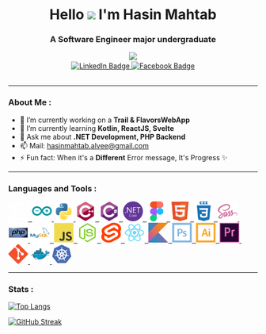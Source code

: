 ### 
<div id="header" align="center">

  <h1>Hello <img src="https://raw.githubusercontent.com/MartinHeinz/MartinHeinz/master/wave.gif" height="35"> I'm Hasin Mahtab</h1>
  <h3>A Software Engineer major undergraduate</h3>
  
  <img src="https://d2xrkn56aw2rdo.cloudfront.net/icc/assets/Mobile/Loading_Blue.gif" width="100"/>
  
  <div id="badges">
  <a href="https://www.linkedin.com/in/hasin-mahtab-4b9640217/">
    <img src="https://img.shields.io/badge/LinkedIn-grey?style=for-the-badge&logo=linkedin&logoColor=blue" alt="LinkedIn Badge"/>
  </a>
  <a href="https://www.facebook.com/hasinmahtab.alvee/">
    <img src="https://img.shields.io/badge/Facebook-blue?style=for-the-badge&logo=facebook&logoColor=white" alt="Facebook Badge"/>
  </a>
</div>
  
  <img src="https://komarev.com/ghpvc/?username=hasin023&style=rounded-square&color=blue" alt=""/>
   
</div>

---

###  About Me :

- 🔭 I’m currently working on a **Trail & FlavorsWebApp**
- 🌱 I’m currently learning **Kotlin, ReactJS, Svelte**
- 💬 Ask me about **.NET Development, PHP Backend**
- 📫 Mail: hasinmahtab.alvee@gmail.com
- ⚡ Fun fact: When it's a **Different** Error message, It's Progress ✨

---

###  Languages and Tools :

<div>
<!--   <a href="https://azure.microsoft.com/en-us">
  <img src="https://github.com/hasin023/DevIcons/blob/main/icons/azure/azure-original.svg" title="Azure" alt="Azure" width="40" height="40"/>&nbsp;
  </a>
  <a href="https://firebase.google.com/">
  <img src="https://github.com/hasin023/DevIcons/blob/main/icons/firebase/firebase-plain.svg" title="Firebase" alt="Firebase" width="40" height="40"/>&nbsp;
  </a> -->
  <a href="https://www.latex-project.org/">
  <img src="https://github.com/hasin023/DevIcons/blob/main/icons/latex/latex_white.svg" title="LaTex" alt="LaTex" width="40" height="40"/>&nbsp;
  </a>
  <a href="https://www.arduino.cc/">
  <img src="https://github.com/hasin023/DevIcons/blob/main/icons/arduino/arduino-original.svg" title="Arduino" **alt="Arduino" width="40" height="40"/>
  </a>
  <a href="https://www.python.org/">
  <img src="https://github.com/hasin023/DevIcons/blob/main/icons/python/python-original.svg" title="Python" **alt="Python" width="40" height="40"/>
  </a>
  <a href="https://www.w3schools.com/cpp/cpp_intro.asp">
  <img src="https://github.com/hasin023/DevIcons/blob/main/icons/cplusplus/cplusplus-original.svg" title="C++" alt="C++" width="40" height="40"/>&nbsp;
  </a>
  <a href="https://learn.microsoft.com/en-us/dotnet/csharp/">
  <img src="https://github.com/hasin023/DevIcons/blob/main/icons/csharp/csharp-original.svg" title="C#" alt="C#" width="40" height="40"/>&nbsp;
  </a>
  <a href="https://dotnet.microsoft.com/en-us/">
  <img src="https://github.com/hasin023/DevIcons/blob/main/icons/dotnetcore/dotnetcore-original.svg" title=".NET" alt=".NET" width="40" height="40"/>&nbsp;
  </a>

      
  <a href="https://www.figma.com/ui-design-tool/">
  <img src="https://github.com/hasin023/DevIcons/blob/main/icons/figma/figma-original.svg" title="Figma" alt="Figma " width="40" height="40"/>&nbsp;
  </a>

  <a href="https://html.com/html5/">
  <img src="https://github.com/hasin023/DevIcons/blob/main/icons/html5/html5-original.svg" title="HTML5" alt="HTML" width="40" height="40"/>&nbsp;
  </a>
  <a href="https://www.w3schools.com/css/">
  <img src="https://github.com/hasin023/DevIcons/blob/main/icons/css3/css3-plain-wordmark.svg"  title="CSS3" alt="CSS" width="40" height="40"/>&nbsp;
  </a>
  <a href="https://sass-lang.com/">
  <img src="https://github.com/hasin023/DevIcons/blob/main/icons/sass/sass-original.svg"  title="Sass" alt="Sass" width="40"            height="40"/>&nbsp;
  </a>
  
  <a href="https://www.php.net/">
  <img src="https://github.com/hasin023/DevIcons/blob/main/icons/php/php-original.svg" title="PHP" alt="PHP" width="40" height="40"/>
  </a>

<a href="https://www.mysql.com/">
  <img src="https://github.com/hasin023/DevIcons/blob/main/icons/mysql/mysql-original-wordmark.svg" title="MySQL"  alt="MySQL" width="40" height="40"/>&nbsp;
  </a>
  
  <a href="https://developer.mozilla.org/en-US/docs/Web/JavaScript">
  <img src="https://github.com/hasin023/DevIcons/blob/main/icons/javascript/javascript-original.svg" title="JavaScript" alt="JavaScript" width="40"         height="40"/>&nbsp;
  </a>

<!--
  <a href="https://www.mongodb.com/">
  <img src="https://github.com/hasin023/DevIcons/blob/main/icons/mongodb/mongodb-original.svg" title="MongoDB" alt="MongoDB" width="40" height="40"/>&nbsp;
  </a>
  -->
  <a href="https://nodejs.org/en">
  <img src="https://github.com/hasin023/DevIcons/blob/main/icons/nodejs/nodejs-original.svg" title="NodeJS"  alt="NodeJS" width="40" height="40"/>&nbsp;
  </a>

    
  <a href="https://svelte.dev/">
  <img src="https://github.com/hasin023/DevIcons/blob/main/icons/svelte/svelte-original.svg" title="Svelte" alt="Svelte " width="40" height="40"/>&nbsp;
  </a>
  

  <a href="https://react.dev/">
  <img src="https://github.com/hasin023/DevIcons/blob/main/icons/react/react-original.svg"  title="ReactJS" alt="ReactJS" width="40" height="40"/>&nbsp;
  </a>

  <a href="https://kotlinlang.org/">
  <img src="https://github.com/hasin023/DevIcons/blob/main/icons/kotlin/kotlin-original.svg"  title="Kotlin" alt="Kotlin" width="40" height="40"/>&nbsp;
  </a>
  
  <a href="https://www.adobe.com/products/photoshop.html">
  <img src="https://github.com/hasin023/DevIcons/blob/main/icons/photoshop/photoshop-line.svg" title="Photoshop" alt="Photoshop" width="40" height="40"/>&nbsp;
  </a>
  <a href="https://www.adobe.com/products/illustrator.html">
  <img src="https://github.com/hasin023/DevIcons/blob/main/icons/illustrator/illustrator-line.svg" title="Illustrator" alt="Illustrator" width="40" height="40"/>&nbsp;
  </a>
  <a href="https://www.adobe.com/products/premiere.html">
  <img src="https://github.com/hasin023/DevIcons/blob/main/icons/premierepro/premierepro-original.svg" title="Premiere" alt="Premiere" width="40" height="40"/>&nbsp;
  <a href="https://git-scm.com/">
  <img src="https://github.com/hasin023/DevIcons/blob/main/icons/git/git-original.svg" title="Git" **alt="Git" width="40" height="40"/>
  </a>

   <a href="https://www.docker.com/">
  <img src="https://github.com/hasin023/DevIcons/blob/main/icons/docker/docker-original.svg" title="Docker" **alt="Docker" width="40" height="40"/>
  </a>

  <a href="https://kubernetes.io/">
  <img src="https://github.com/hasin023/DevIcons/blob/main/icons/kubernetes/kubernetes-plain.svg" title="Kubernetes" **alt="Kubernetes" width="40" height="40"/>
  </a>
  
</div>

---

###  Stats :

[![Top Langs](https://github-readme-stats.vercel.app/api/top-langs/?username=hasin023&theme=dark&hide_border=true&layout=compact)](https://github.com/anuraghazra/github-readme-stats)


  
[![GitHub Streak](https://github-readme-streak-stats.herokuapp.com?user=hasin023&theme=dark&hide_border=true)](https://git.io/streak-stats)


